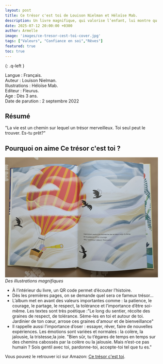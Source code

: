 ```yaml
---
layout: post
title: Ce trésor c'est toi de Louison Nielman et Héloïse Mab.
description: Un livre magnifique, qui valorise l’enfant, lui montre qu’il est unique, et lui rappelle que le plus grand trésor... c’est lui-même.
date: 2025-07-12 20:00:00 +0300
author: Armelle
image: 'images/ce-tresor-cest-toi-cover.jpg'
tags: ["Valeurs", "Confiance en soi","Rêves"]
featured: true
toc: true
---
```


{: .q-left }

Langue : Français.    
Auteur : Louison Nielman.    
Illustrations : Héloïse Mab.                      
Editeur : Fleurus.                
Age : Dès 3 ans.                             
Date de parution : 2 septembre 2022          

## Résumé

"La vie est un chemin sur lequel un trésor merveilleux. Toi seul peut le trouver. Es-tu prêt?"

## Pourquoi on aime Ce trésor c'est toi ?

![Des illustrations magnifiques](images/ce-tresor-cest-toi-int.jpg)
*Des illustrations magnifiques*
- À l’intérieur du livre, un QR code permet d’écouter l’histoire.
- Dès les premières pages, on se demande quel sera ce fameux trésor...
- L’album met en avant des valeurs importantes comme : la patience, le courage, le partage, le respect, la tolérance et l’importance d’être soi-même.
Les textes sont très poétique :"Le long du sentier, récolte des graines de respect, de tolérance. Sème-les en toi et autour de toi. Jardinier de ton cœur, arrose ces graines d'amour et de bienveillance"
- Il rappelle aussi l’importance d’oser : essayer, rêver, faire de nouvelles expériences. Les émotions sont variées et normales : la colère, la jalousie, la tristesse,la joie.
"Bien sûr, tu t’égares de temps en temps sur des chemins cabossés par la colère ou la jalousie. Mais n’est-ce pas humain ? Sois gentil avec toi, pardonne-toi, accepte-toi tel que tu es."

Vous pouvez le retrouver ici sur Amazon: [Ce trésor c'est toi](https://amzn.to/450TaSG).



